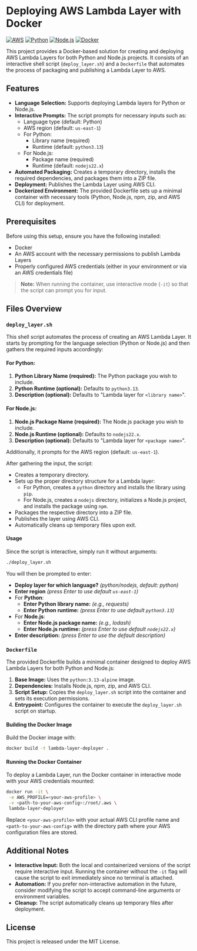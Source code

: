 # Deploying AWS Lambda Layer with Docker

[![AWS](https://img.shields.io/badge/AWS-%23FF9900.svg?logo=amazon-web-services&logoColor=white)](#)
[![Python](https://img.shields.io/badge/Python-3776AB?logo=python&logoColor=fff)](#)
[![Node.js](https://img.shields.io/badge/Node.js-339933?logo=node-dot-js&logoColor=fff)](#)
[![Docker](https://img.shields.io/badge/Docker-2496ED?logo=docker&logoColor=fff)](#)

This project provides a Docker-based solution for creating and deploying AWS Lambda Layers for both Python and Node.js projects. It consists of an interactive shell script (`deploy_layer.sh`) and a `Dockerfile` that automates the process of packaging and publishing a Lambda Layer to AWS.

## Features

- **Language Selection:** Supports deploying Lambda layers for Python or Node.js.
- **Interactive Prompts:** The script prompts for necessary inputs such as:
  - Language type (default: Python)
  - AWS region (default: `us-east-1`)
  - For Python:
    - Library name (required)
    - Runtime (default: `python3.13`)
  - For Node.js:
    - Package name (required)
    - Runtime (default: `nodejs22.x`)
- **Automated Packaging:** Creates a temporary directory, installs the required dependencies, and packages them into a ZIP file.
- **Deployment:** Publishes the Lambda Layer using AWS CLI.
- **Dockerized Environment:** The provided Dockerfile sets up a minimal container with necessary tools (Python, Node.js, npm, zip, and AWS CLI) for deployment.

## Prerequisites

Before using this setup, ensure you have the following installed:

- Docker
- An AWS account with the necessary permissions to publish Lambda Layers
- Properly configured AWS credentials (either in your environment or via an AWS credentials file)

> **Note:** When running the container, use interactive mode (`-it`) so that the script can prompt you for input.

## Files Overview

### `deploy_layer.sh`

This shell script automates the process of creating an AWS Lambda Layer. It starts by prompting for the language selection (Python or Node.js) and then gathers the required inputs accordingly:

#### For Python:

1. **Python Library Name (required):** The Python package you wish to include.
2. **Python Runtime (optional):** Defaults to `python3.13`.
3. **Description (optional):** Defaults to "Lambda layer for `<library name>`".

#### For Node.js:

1. **Node.js Package Name (required):** The Node.js package you wish to include.
2. **Node.js Runtime (optional):** Defaults to `nodejs22.x`.
3. **Description (optional):** Defaults to "Lambda layer for `<package name>`".

Additionally, it prompts for the AWS region (default: `us-east-1`).

After gathering the input, the script:

- Creates a temporary directory.
- Sets up the proper directory structure for a Lambda layer:
  - For Python, creates a `python` directory and installs the library using `pip`.
  - For Node.js, creates a `nodejs` directory, initializes a Node.js project, and installs the package using `npm`.
- Packages the respective directory into a ZIP file.
- Publishes the layer using AWS CLI.
- Automatically cleans up temporary files upon exit.

#### Usage

Since the script is interactive, simply run it without arguments:

```sh
./deploy_layer.sh
```

You will then be prompted to enter:

- **Deploy layer for which language?** _(python/nodejs, default: python)_
- **Enter region** _(press Enter to use default `us-east-1`)_
- For **Python**:
  - **Enter Python library name:** _(e.g., requests)_
  - **Enter Python runtime:** _(press Enter to use default `python3.13`)_
- For **Node.js**:
  - **Enter Node.js package name:** _(e.g., lodash)_
  - **Enter Node.js runtime:** _(press Enter to use default `nodejs22.x`)_
- **Enter description:** _(press Enter to use the default description)_

### `Dockerfile`

The provided Dockerfile builds a minimal container designed to deploy AWS Lambda Layers for both Python and Node.js:

1. **Base Image:** Uses the `python:3.13-alpine` image.
2. **Dependencies:** Installs Node.js, npm, zip, and AWS CLI.
3. **Script Setup:** Copies the `deploy_layer.sh` script into the container and sets its execution permissions.
4. **Entrypoint:** Configures the container to execute the `deploy_layer.sh` script on startup.

#### Building the Docker Image

Build the Docker image with:

```sh
docker build -t lambda-layer-deployer .
```

#### Running the Docker Container

To deploy a Lambda Layer, run the Docker container in interactive mode with your AWS credentials mounted:

```sh
docker run -it \
 -e AWS_PROFILE=<your-aws-profile> \
 -v <path-to-your-aws-config>:/root/.aws \
 lambda-layer-deployer
```

Replace `<your-aws-profile>` with your actual AWS CLI profile name and `<path-to-your-aws-config>` with the directory path where your AWS configuration files are stored.

## Additional Notes

- **Interactive Input:** Both the local and containerized versions of the script require interactive input. Running the container without the `-it` flag will cause the script to exit immediately since no terminal is attached.
- **Automation:** If you prefer non-interactive automation in the future, consider modifying the script to accept command-line arguments or environment variables.
- **Cleanup:** The script automatically cleans up temporary files after deployment.

## License

This project is released under the MIT License.
